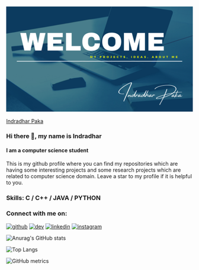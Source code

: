 ![](https://github.com/indradhar/indradhar/blob/main/INDRADHAR.png)
<script src="https://platform.linkedin.com/badges/js/profile.js" async defer type="text/javascript"></script>
<div class="badge-base LI-profile-badge" data-locale="en_US" data-size="large" data-theme="dark" data-type="HORIZONTAL" data-vanity="indradhar-paka-4a1165175" data-version="v1"><a class="badge-base__link LI-simple-link" href="https://in.linkedin.com/in/indradhar-paka-4a1165175?trk=profile-badge">Indradhar Paka</a></div>
</div>

### Hi there 👋, my name is Indradhar
#### I am a computer science student

This is my github profile where you can find my repositories which are having some interesting projects and some research projects which are related to computer science domain. 
Leave a star to my profile if it is helpful to you.

### Skills: C / C++ / JAVA / PYTHON 

### Connect with me on:
[<img src='https://cdn.jsdelivr.net/npm/simple-icons@3.0.1/icons/github.svg' alt='github' height='40'>](https://github.com/indradhar)  [<img src='https://cdn.jsdelivr.net/npm/simple-icons@3.0.1/icons/dev-dot-to.svg' alt='dev' height='40'>](https://dev.to/indradhar)  [<img src='https://cdn.jsdelivr.net/npm/simple-icons@3.0.1/icons/linkedin.svg' alt='linkedin' height='40'>](https://www.linkedin.com/in/indradhar-paka-4a1165175/)  [<img src='https://cdn.jsdelivr.net/npm/simple-icons@3.0.1/icons/instagram.svg' alt='instagram' height='40'>](https://www.instagram.com/indradhar?igshid=1kub6v58weg10/)  


![Anurag's GitHub stats](https://github-readme-stats.vercel.app/api?username=indradhar&show_icons=true&theme=radical)

![Top Langs](https://github-readme-stats.vercel.app/api/top-langs/?username=indradhar)

![GitHub metrics](https://metrics.lecoq.io/indradhar)  

